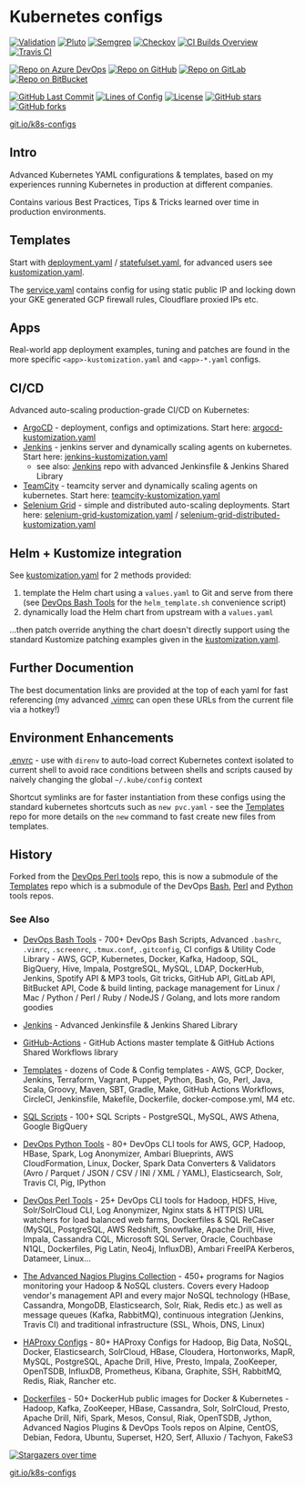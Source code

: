 Kubernetes configs
====================

[![Validation](https://github.com/HariSekhon/Kubernetes-configs/actions/workflows/validate.yaml/badge.svg)](https://github.com/HariSekhon/Kubernetes-configs/actions/workflows/validate.yaml)
[![Pluto](https://github.com/HariSekhon/Kubernetes-configs/actions/workflows/pluto.yaml/badge.svg)](https://github.com/HariSekhon/Kubernetes-configs/actions/workflows/pluto.yaml)
[![Semgrep](https://github.com/HariSekhon/Kubernetes-configs/actions/workflows/semgrep.yaml/badge.svg)](https://github.com/HariSekhon/Kubernetes-configs/actions/workflows/semgrep.yaml)
[![Checkov](https://github.com/HariSekhon/Kubernetes-configs/actions/workflows/checkov.yaml/badge.svg)](https://github.com/HariSekhon/Kubernetes-configs/actions/workflows/checkov.yaml)
[![CI Builds Overview](https://img.shields.io/badge/CI%20Builds-Overview%20Page-blue?logo=circleci)](https://bitbucket.org/harisekhon/devops-bash-tools/src/master/STATUS.md)
[![Travis CI](https://img.shields.io/badge/TravisCI-legacy-lightgrey?logo=travis&label=Travis%20CI)](https://github.com/HariSekhon/Kubernetes-configs/blob/master/.travis.yml)

[![Repo on Azure DevOps](https://img.shields.io/badge/repo-Azure%20DevOps-0078D7?logo=azure%20devops)](https://dev.azure.com/harisekhon/GitHub/_git/Kubernetes-configs)
[![Repo on GitHub](https://img.shields.io/badge/repo-GitHub-2088FF?logo=github)](https://github.com/HariSekhon/Kubernetes-configs)
[![Repo on GitLab](https://img.shields.io/badge/repo-GitLab-FCA121?logo=gitlab)](https://gitlab.com/HariSekhon/Kubernetes-configs)
[![Repo on BitBucket](https://img.shields.io/badge/repo-BitBucket-0052CC?logo=bitbucket)](https://bitbucket.org/HariSekhon/Kubernetes-configs)

[![GitHub Last Commit](https://img.shields.io/github/last-commit/HariSekhon/Kubernetes-configs?logo=github)](https://github.com/HariSekhon/Kubernetes-configs/commits/master)
[![Lines of Config](https://img.shields.io/badge/lines%20of%20config-12k-lightgrey?logo=codecademy)](https://github.com/HariSekhon/Kubernetes-configs)
[![License](https://img.shields.io/github/license/HariSekhon/Kubernetes-configs)](https://github.com/HariSekhon/Kubernetes-configs/blob/master/LICENSE)
[![GitHub stars](https://img.shields.io/github/stars/HariSekhon/Kubernetes-configs?logo=github)](https://github.com/HariSekhon/Kubernetes-configs//stargazers)
[![GitHub forks](https://img.shields.io/github/forks/HariSekhon/Kubernetes-configs?logo=github)](https://github.com/HariSekhon/Kubernetes-configs/network)

[git.io/k8s-configs](https://git.io/k8s-configs)

## Intro

Advanced Kubernetes YAML configurations & templates, based on my experiences running Kubernetes in production at different companies.

Contains various Best Practices, Tips & Tricks learned over time in production environments.

## Templates

Start with [deployment.yaml](https://github.com/HariSekhon/Kubernetes-configs/blob/master/deployment.yaml) / [statefulset.yaml](https://github.com/HariSekhon/Kubernetes-configs/blob/master/statefulset.yaml), for advanced users see [kustomization.yaml](https://github.com/HariSekhon/Kubernetes-configs/blob/master/kustomization.yaml).

The [service.yaml](https://github.com/HariSekhon/Kubernetes-configs/blob/master/service.yaml) contains config for using static public IP and locking down your GKE generated GCP firewall rules, Cloudflare proxied IPs etc.

## Apps

Real-world app deployment examples, tuning and patches are found in the more specific `<app>-kustomization.yaml` and `<app>-*.yaml` configs.

## CI/CD

Advanced auto-scaling production-grade CI/CD on Kubernetes:

- [ArgoCD](https://argoproj.github.io/cd/) - deployment, configs and optimizations. Start here: [argocd-kustomization.yaml](https://github.com/HariSekhon/Kubernetes-configs/blob/master/argocd-kustomization.yaml)
- [Jenkins](https://www.jenkins.io/) - jenkins server and dynamically scaling agents on kubernetes. Start here: [jenkins-kustomization.yaml](https://github.com/HariSekhon/Kubernetes-configs/blob/master/jenkins-kustomization.yaml)
  - see also: [Jenkins](https://github.com/HariSekhon/Jenkins) repo with advanced Jenkinsfile & Jenkins Shared Library
- [TeamCity](https://www.jetbrains.com/teamcity/) - teamcity server and dynamically scaling agents on kubernetes. Start here: [teamcity-kustomization.yaml](https://github.com/HariSekhon/Kubernetes-configs/blob/master/teamcity-kustomization.yaml)
- [Selenium Grid](https://www.selenium.dev/documentation/grid/) - simple and distributed auto-scaling deployments. Start here: [selenium-grid-kustomization.yaml](https://github.com/HariSekhon/Kubernetes-configs/blob/master/selenium-grid-kustomization.yaml) / [selenium-grid-distributed-kustomization.yaml](https://github.com/HariSekhon/Kubernetes-configs/blob/master/selenium-grid-distributed-kustomization.yaml)

## Helm + Kustomize integration

See [kustomization.yaml](https://github.com/HariSekhon/Kubernetes-configs/blob/master/kustomization.yaml) for 2 methods provided:

1. template the Helm chart using a `values.yaml` to Git and serve from there (see [DevOps Bash Tools](https://github.com/harisekhon/devops-bash-tools) for the `helm_template.sh` convenience script)
2. dynamically load the Helm chart from upstream with a `values.yaml`

...then patch override anything the chart doesn't directly support using the standard Kustomize patching examples given in the [kustomization.yaml](https://github.com/HariSekhon/Kubernetes-configs/blob/master/kustomization.yaml).

## Further Documention

The best documentation links are provided at the top of each yaml for fast referencing (my advanced [.vimrc](https://github.com/HariSekhon/DevOps-Bash-tools/blob/master/.vimrc) can open these URLs from the current file via a hotkey!)

## Environment Enhancements

[.envrc](https://github.com/HariSekhon/Kubernetes-configs/blob/master/.envrc) - use with `direnv` to auto-load correct Kubernetes context isolated to current shell to avoid race conditions between shells and scripts caused by naively changing the global `~/.kube/config` context

Shortcut symlinks are for faster instantiation from these configs using the standard kubernetes shortcuts such as `new pvc.yaml` - see the [Templates](https://github.com/HariSekhon/Templates) repo for more details on the `new` command to fast create new files from templates.

## History

Forked from the [DevOps Perl tools](https://github.com/HariSekhon/DevOps-Perl-tools) repo, this is now a submodule of the [Templates](https://github.com/HariSekhon/Templates) repo which is a submodule of the DevOps [Bash](https://github.com/harisekhon/devops-bash-tools), [Perl](https://github.com/HariSekhon/DevOps-Perl-tools) and [Python](https://github.com/harisekhon/devops-python-tools) tools repos.

### See Also

- [DevOps Bash Tools](https://github.com/harisekhon/devops-bash-tools) - 700+ DevOps Bash Scripts, Advanced `.bashrc`, `.vimrc`, `.screenrc`, `.tmux.conf`, `.gitconfig`, CI configs & Utility Code Library - AWS, GCP, Kubernetes, Docker, Kafka, Hadoop, SQL, BigQuery, Hive, Impala, PostgreSQL, MySQL, LDAP, DockerHub, Jenkins, Spotify API & MP3 tools, Git tricks, GitHub API, GitLab API, BitBucket API, Code & build linting, package management for Linux / Mac / Python / Perl / Ruby / NodeJS / Golang, and lots more random goodies

- [Jenkins](https://github.com/harisekhon/jenkins) - Advanced Jenkinsfile & Jenkins Shared Library

- [GitHub-Actions](https://github.com/HariSekhon/GitHub-Actions) - GitHub Actions master template & GitHub Actions Shared Workflows library

- [Templates](https://github.com/HariSekhon/Templates) - dozens of Code & Config templates - AWS, GCP, Docker, Jenkins, Terraform, Vagrant, Puppet, Python, Bash, Go, Perl, Java, Scala, Groovy, Maven, SBT, Gradle, Make, GitHub Actions Workflows, CircleCI, Jenkinsfile, Makefile, Dockerfile, docker-compose.yml, M4 etc.

- [SQL Scripts](https://github.com/HariSekhon/SQL-scripts) - 100+ SQL Scripts - PostgreSQL, MySQL, AWS Athena, Google BigQuery

- [DevOps Python Tools](https://github.com/harisekhon/devops-python-tools) - 80+ DevOps CLI tools for AWS, GCP, Hadoop, HBase, Spark, Log Anonymizer, Ambari Blueprints, AWS CloudFormation, Linux, Docker, Spark Data Converters & Validators (Avro / Parquet / JSON / CSV / INI / XML / YAML), Elasticsearch, Solr, Travis CI, Pig, IPython

- [DevOps Perl Tools](https://github.com/harisekhon/perl-tools) - 25+ DevOps CLI tools for Hadoop, HDFS, Hive, Solr/SolrCloud CLI, Log Anonymizer, Nginx stats & HTTP(S) URL watchers for load balanced web farms, Dockerfiles & SQL ReCaser (MySQL, PostgreSQL, AWS Redshift, Snowflake, Apache Drill, Hive, Impala, Cassandra CQL, Microsoft SQL Server, Oracle, Couchbase N1QL, Dockerfiles, Pig Latin, Neo4j, InfluxDB), Ambari FreeIPA Kerberos, Datameer, Linux...

- [The Advanced Nagios Plugins Collection](https://github.com/harisekhon/nagios-plugins) - 450+ programs for Nagios monitoring your Hadoop & NoSQL clusters. Covers every Hadoop vendor's management API and every major NoSQL technology (HBase, Cassandra, MongoDB, Elasticsearch, Solr, Riak, Redis etc.) as well as message queues (Kafka, RabbitMQ), continuous integration (Jenkins, Travis CI) and traditional infrastructure (SSL, Whois, DNS, Linux)

- [HAProxy Configs](https://github.com/HariSekhon/HAProxy-configs) - 80+ HAProxy Configs for Hadoop, Big Data, NoSQL, Docker, Elasticsearch, SolrCloud, HBase, Cloudera, Hortonworks, MapR, MySQL, PostgreSQL, Apache Drill, Hive, Presto, Impala, ZooKeeper, OpenTSDB, InfluxDB, Prometheus, Kibana, Graphite, SSH, RabbitMQ, Redis, Riak, Rancher etc.

- [Dockerfiles](https://github.com/HariSekhon/Dockerfiles) - 50+ DockerHub public images for Docker & Kubernetes - Hadoop, Kafka, ZooKeeper, HBase, Cassandra, Solr, SolrCloud, Presto, Apache Drill, Nifi, Spark, Mesos, Consul, Riak, OpenTSDB, Jython, Advanced Nagios Plugins & DevOps Tools repos on Alpine, CentOS, Debian, Fedora, Ubuntu, Superset, H2O, Serf, Alluxio / Tachyon, FakeS3

[![Stargazers over time](https://starchart.cc/HariSekhon/Kubernetes-configs.svg)](https://starchart.cc/HariSekhon/Kubernetes-configs)

[git.io/k8s-configs](https://git.io/k8s-configs)
